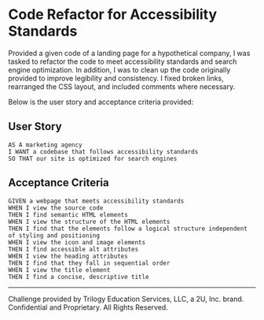 # Code Refactor for Accessibility Standards

Provided a given code of a landing page for a hypothetical company, I was tasked to refactor the code to meet accessibility standards and search engine optimization. In addition, I was to clean up the code originally provided to improve legibility and consistency. I fixed broken links, rearranged the CSS layout, and included comments where necessary. 

Below is the user story and acceptance criteria provided:

## User Story

```
AS A marketing agency
I WANT a codebase that follows accessibility standards
SO THAT our site is optimized for search engines
```

## Acceptance Criteria

```
GIVEN a webpage that meets accessibility standards
WHEN I view the source code
THEN I find semantic HTML elements
WHEN I view the structure of the HTML elements
THEN I find that the elements follow a logical structure independent of styling and positioning
WHEN I view the icon and image elements
THEN I find accessible alt attributes
WHEN I view the heading attributes
THEN I find that they fall in sequential order
WHEN I view the title element
THEN I find a concise, descriptive title
```


- - -
Challenge provided by Trilogy Education Services, LLC, a 2U, Inc. brand. Confidential and Proprietary. All Rights Reserved.
